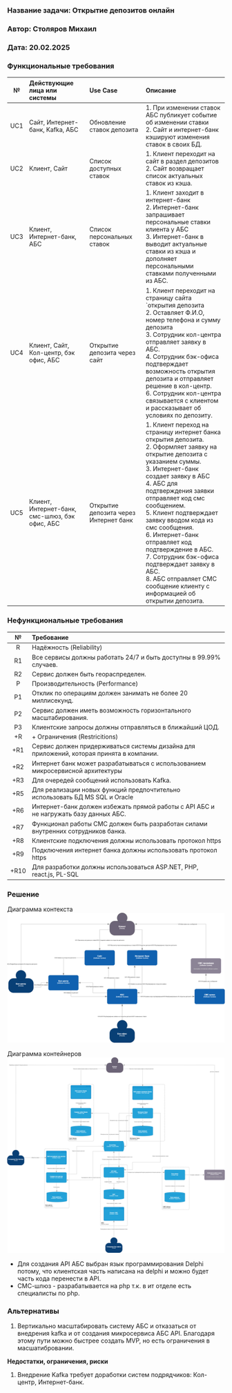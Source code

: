 ﻿### <a name="_b7urdng99y53"></a>**Название задачи: Открытие депозитов онлайн** 
### <a name="_hjk0fkfyohdk"></a>**Автор: Столяров Михаил**
### <a name="_uanumrh8zrui"></a>**Дата: 20.02.2025**
### <a name="_3bfxc9a45514"></a>**Функциональные требования**

| **№** | **Действующие лица или системы**               | **Use Case**                          | **Описание**                                                                                                                                                                                                                                                                                                                                                                                                                                                                                                 |
|:-----:|:-----------------------------------------------|:--------------------------------------|:-------------------------------------------------------------------------------------------------------------------------------------------------------------------------------------------------------------------------------------------------------------------------------------------------------------------------------------------------------------------------------------------------------------------------------------------------------------------------------------------------------------|
|  UC1  | Сайт, Интернет-банк, Kafka, АБС                | Обновление ставок депозита            | 1. При изменении ставок АБС публикует событие об изменении ставки<br/>2. Сайт и интернет-банк кэшируют изменения ставок в своих БД.                                                                                                                                                                                                                                                                                                                                                                          |
|  UC2  | Клиент, Сайт                                   | Список доступных ставок               | 1. Клиент переходит на сайт в раздел депозитов<br/>2. Сайт возвращает список актуальных ставок из кэша.                                                                                                                                                                                                                                                                                                                                                                                                      |
|  UC3  | Клиент, Интернет-банк, АБС                     | Список персональных ставок            | 1. Клиент заходит в интернет-банк<br/>2. Интернет-банк запрашивает персональные ставки клиента у АБС<br/>3. Интернет-банк в выводит актуальные ставки из кэша и дополняет персональными ставками полученными из АБС.                                                                                                                                                                                                                                                                                         |
|  UC4  | Клиент, Сайт, Кол-центр, бэк офис, АБС         | Открытие депозита через сайт          | 1. Клиент переходит на страницу сайта `открытия депозита<br/>2. Оставляет Ф.И.О, номер телефона и сумму депозита<br/>3. Сотрудник кол-центра отправляет заявку в АБС.<br/>4. Сотрудник бэк-офиса подтверждает возможность открытия депозита и отправляет решение в кол-центр.<br/>6. Сотрудник кол-центра связывается с клиентом и рассказывает об условиях по депозиту.                                                                                                                                     |
|  UC5  | Клиент, Интернет-банк, смс-шлюз, бэк офис, АБС | Открытие депозита через Интернет банк | 1. Клиент переход на страницу интернет банка открытия депозита.<br/>2. Оформляет заявку на открытие депозита с указанием суммы.<br/>3. Интернет-банк создает заявку в АБС<br/>4. АБС для подтверждения заявки отправляет код смс сообщением. <br/>5. Клиент подтверждает заявку вводом кода из смс сообщения.<br/>6. Интернет-банк отправляет код подтверждение в АБС.<br/>7. Сотрудник бэк-офиса подтверждает заявку в АБС.<br/>8. АБС отправляет СМС сообщение клиенту с информацией об открытии депозита. | 


### <a name="_u8xz25hbrgql"></a>**Нефункциональные требования**

| **№** | **Требование**                                                                           |
|:-----:|:-----------------------------------------------------------------------------------------|
|   R   | Надёжность (Reliability)                                                                 |
|  R1   | Все сервисы должны работать 24/7 и быть доступны в 99.99% случаев.                       |
|  R2   | Сервис должен быть геораспределен.                                                       |
|   P   | Производительность (Performance)                                                         |
|  P1   | Отклик по операциям должен занимать не более 20 миллисекунд.                             |
|  P2   | Сервис должен иметь возможность горизонтального масштабирования.                         |
|  P3   | Клиентские запросы должны отправляться в ближайший ЦОД.                                  |
|  +R   | + Ограничения (Restricitions)                                                            |
|  +R1  | Сервис должен придерживаться системы дизайна для приложений, которая принята в компании. |
|  +R2  | Интернет банк может разрабатываться c использованием микросервисной архитектуры          |
|  +R3  | Для очередей сообщений использовать Kafka.                                               |
|  +R5  | Для реализации новых функций предпочтительно использовать БД MS SQL и Oracle             |
|  +R6  | Интернет-банк должен избежать прямой работы с API АБС и не нагружать базу данных АБС.    |
|  +R7  | Функционал работы СМС должен быть разработан силами внутренних сотрудников банка.        |
|  +R8  | Клиентские подключения должны использовать протокол https                                |
|  +R9  | Подключения интернет банка должны использовать протокол https                            |
| +R10  | Для разработки должны использоваться  ASP.NET, PHP, react.js, PL-SQL                     |

### <a name="_qmphm5d6rvi3"></a>**Решение**

Диаграмма контекста
![Диаграмма контекста](context.drawio.png)

Диаграмма контейнеров
![Диаграмма контейнеров](container.drawio.png)

- Для создания API АБС выбран язык программирования Delphi потому, что клиентская часть написана на delphi и можно будет часть кода перенести в API.
- СМС-шлюз - разрабатывается на php т.к. в ит отделе есть специалисты по php.

### <a name="_bjrr7veeh80c"></a>**Альтернативы**

1. Вертикально масштабировать систему АБС и отказаться от внедрения kafka и от создания микросервиса AБС API. Благодаря этому пути можно быстрее создать MVP, но есть ограничения в масшатибровании.

**Недостатки, ограничения, риски**

1. Внедрение Kafka требует доработки систем подрядчиков: Кол-центр, Интернет-банк.

